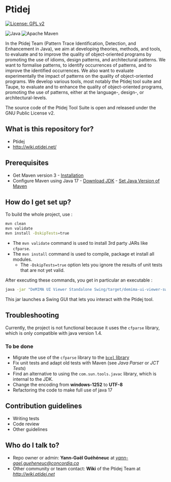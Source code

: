 # Ptidej

[![License: GPL v2](https://img.shields.io/badge/License-GPL_v2-blue.svg)](https://www.gnu.org/licenses/old-licenses/gpl-2.0.en.html)

![Java](https://img.shields.io/badge/java-%23ED8B00.svg?style=for-the-badge&logo=openjdk&logoColor=white)
![Apache Maven](https://img.shields.io/badge/Apache%20Maven-C71A36?style=for-the-badge&logo=Apache%20Maven&logoColor=white)

In the Ptidej Team (Pattern Trace Identification, Detection, and Enhancement in Java), we aim at developing theories, methods, 
and tools, to evaluate and to improve the quality of object-oriented programs by promoting the use of idioms, design patterns, 
and architectural patterns. We want to formalise patterns, to identify occurrences of patterns, and to improve the identified 
occurrences. We also want to evaluate experimentally the impact of patterns on the quality of object-oriented programs. We 
develop various tools, most notably the Ptidej tool suite and Taupe, to evaluate and to enhance the quality of object-oriented 
programs, promoting the use of patterns, either at the language-, design-, or architectural-levels.

The source code of the Ptidej Tool Suite is open and released under the GNU Public License v2.

## What is this repository for?

* Ptidej 
* http://wiki.ptidej.net/

## Prerequisites

- Get Maven version 3 - [Installation](https://maven.apache.org/install.html)
- Configure Maven using Java 17 - [Download JDK](https://www.oracle.com/java/technologies/javase/jdk17-archive-downloads.html) - [Set Java Version of Maven](https://stackoverflow.com/a/19654699)

## How do I get set up?

To build the whole project, use : 
```bash
mvn clean
mvn validate
mvn install -DskipTests=true
```

- The `mvn validate` command is used to install 3rd party JARs like `cfparse`.
- The `mvn install` command is used to compile, package et install all modules.
  - The `-DskipTests=true` option lets you ignore the results of unit tests that are not yet valid.

After executing these commands, you get in particular an executable :
```bash
java -jar "DeMIMA UI Viewer Standalone Swing/target/demima-ui-viewer-swing-1.0.0-jar-with-dependencies.jar"
```

This jar launches a Swing GUI that lets you interact with the Ptidej tool.

## Troubleshooting

Currently, the project is not functional because it uses the `cfparse` library, which is only compatible with java version 1.4.

### To be done

- Migrate the use of the `cfparse` library to the [`bcel` library](https://mvnrepository.com/artifact/org.apache.bcel/bcel)
- Fix unit tests and adapt old tests with Maven (see _Java Parser_ or _JCT Tests_)
- Find an alternative to using the `com.sun.tools.javac` library, which is internal to the JDK.
- Change the encoding from **windows-1252** to **UTF-8**
- Refactoring the code to make full use of java 17

## Contribution guidelines

* Writing tests
* Code review
* Other guidelines

## Who do I talk to?

- Repo owner or admin: **Yann-Gaël Guéhéneuc** at *yann-gael.gueheneuc@concordia.ca*
- Other community or team contact: **Wiki** of the Ptidej Team at *http://wiki.ptidej.net*